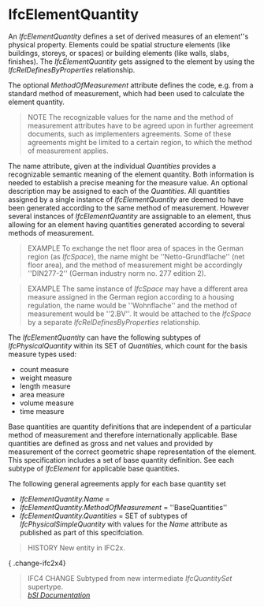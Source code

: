 IfcElementQuantity
==================
An _IfcElementQuantity_ defines a set of derived measures of an element''s
physical property. Elements could be spatial structure elements (like
buildings, storeys, or spaces) or building elements (like walls, slabs,
finishes). The _IfcElementQuantity_ gets assigned to the element by using the
_IfcRelDefinesByProperties_ relationship.  
  
The optional _MethodOfMeasurement_ attribute defines the code, e.g. from a
standard method of measurement, which had been used to calculate the element
quantity.  
  
> NOTE  The recognizable values for the name and the method of measurement
> attributes have to be agreed upon in further agreement documents, such as
> implementers agreements. Some of these agreements might be limited to a
> certain region, to which the method of measurement applies.  
  
The name attribute, given at the individual _Quantities_ provides a
recognizable semantic meaning of the element quantity. Both information is
needed to establish a precise meaning for the measure value. An optional
description may be assigned to each of the _Quantities_. All quantities
assigned by a single instance of _IfcElementQuantity_ are deemed to have been
generated according to the same method of measurement. However several
instances of _IfcElementQuantity_ are assignable to an element, thus allowing
for an element having quantities generated according to several methods of
measurement.  
  
> EXAMPLE  To exchange the net floor area of spaces in the German region (as
> _IfcSpace_), the name might be ''Netto-Grundflache'' (net floor area), and
> the method of measurement might be accordingly ''DIN277-2'' (German industry
> norm no. 277 edition 2).  
  
> EXAMPLE  The same instance of _IfcSpace_ may have a different area measure
> assigned in the German region according to a housing regulation, the name
> would be ''Wohnflache'' and the method of measurement would be ''2.BV''. It
> would be attached to the _IfcSpace_ by a separate
> _IfcRelDefinesByProperties_ relationship.  
  
The _IfcElementQuantity_ can have the following subtypes of
_IfcPhysicalQuantity_ within its SET of _Quantities_, which count for the
basis measure types used:  
  
* count measure  
* weight measure  
* length measure  
* area measure  
* volume measure  
* time measure  
  
Base quantities are quantity definitions that are independent of a particular
method of measurement and therefore internationally applicable. Base
quantities are defined as gross and net values and provided by measurement of
the correct geometric shape representation of the element. This specification
includes a set of base quantity definition. See each subtype of _IfcElement_
for applicable base quantities.  
  
The following general agreements apply for each base quantity set  
  
* _IfcElementQuantity.Name_ = <name of the qto definition template>  
* _IfcElementQuantity.MethodOfMeasurement_ = ''BaseQuantities''  
* _IfcElementQuantity.Quantities_ = SET of subtypes of _IfcPhysicalSimpleQuantity_ with values for the _Name_ attribute as published as part of this specifciation.  
  
> HISTORY  New entity in IFC2x.  
  
{ .change-ifc2x4}  
> IFC4 CHANGE  Subtyped from new intermediate _IfcQuantitySet_ supertype.  
[ _bSI
Documentation_](https://standards.buildingsmart.org/IFC/DEV/IFC4_2/FINAL/HTML/schema/ifcproductextension/lexical/ifcelementquantity.htm)


